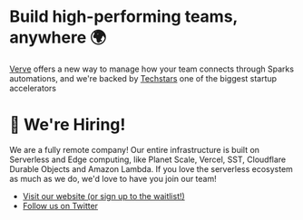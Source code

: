 # Build high-performing teams, anywhere 🌍 

[Verve](https://joinverve.co) offers a new way to manage how your team connects through Sparks automations, and we're backed by [Techstars](https://www.techstars.com/) one of the biggest startup accelerators

#  🚀 We're Hiring!
We are a fully remote company! Our entire infrastructure is built on Serverless and Edge computing, like Planet Scale, Vercel, SST, Cloudflare Durable Objects and Amazon Lambda. If you love the serverless ecosystem as much as we do, we'd love to have you join our team!

- [Visit our website (or sign up to the waitlist!)](https://joinverve.co)
- [Follow us on Twitter](https://twitter.com/join_verve)
